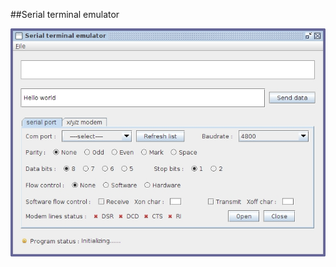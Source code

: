 ##Serial terminal emulator

![scm](images/serial-terminal-in-java.jpg "serial-terminal-emulator-in-java")
